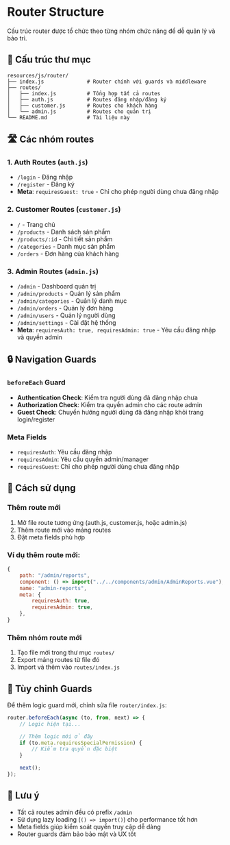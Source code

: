 # Router Structure

Cấu trúc router được tổ chức theo từng nhóm chức năng để dễ quản lý và bảo trì.

## 📁 Cấu trúc thư mục

```
resources/js/router/
├── index.js              # Router chính với guards và middleware
├── routes/
│   ├── index.js          # Tổng hợp tất cả routes
│   ├── auth.js           # Routes đăng nhập/đăng ký
│   ├── customer.js       # Routes cho khách hàng
│   └── admin.js          # Routes cho quản trị
└── README.md             # Tài liệu này
```

## 🛣️ Các nhóm routes

### 1. **Auth Routes** (`auth.js`)

-   `/login` - Đăng nhập
-   `/register` - Đăng ký
-   **Meta**: `requiresGuest: true` - Chỉ cho phép người dùng chưa đăng nhập

### 2. **Customer Routes** (`customer.js`)

-   `/` - Trang chủ
-   `/products` - Danh sách sản phẩm
-   `/products/:id` - Chi tiết sản phẩm
-   `/categories` - Danh mục sản phẩm
-   `/orders` - Đơn hàng của khách hàng

### 3. **Admin Routes** (`admin.js`)

-   `/admin` - Dashboard quản trị
-   `/admin/products` - Quản lý sản phẩm
-   `/admin/categories` - Quản lý danh mục
-   `/admin/orders` - Quản lý đơn hàng
-   `/admin/users` - Quản lý người dùng
-   `/admin/settings` - Cài đặt hệ thống
-   **Meta**: `requiresAuth: true, requiresAdmin: true` - Yêu cầu đăng nhập và quyền admin

## 🔒 Navigation Guards

### `beforeEach` Guard

-   **Authentication Check**: Kiểm tra người dùng đã đăng nhập chưa
-   **Authorization Check**: Kiểm tra quyền admin cho các route admin
-   **Guest Check**: Chuyển hướng người dùng đã đăng nhập khỏi trang login/register

### Meta Fields

-   `requiresAuth`: Yêu cầu đăng nhập
-   `requiresAdmin`: Yêu cầu quyền admin/manager
-   `requiresGuest`: Chỉ cho phép người dùng chưa đăng nhập

## 🚀 Cách sử dụng

### Thêm route mới

1. Mở file route tương ứng (auth.js, customer.js, hoặc admin.js)
2. Thêm route mới vào mảng routes
3. Đặt meta fields phù hợp

### Ví dụ thêm route mới:

```javascript
{
    path: "/admin/reports",
    component: () => import("../../components/admin/AdminReports.vue"),
    name: "admin-reports",
    meta: {
        requiresAuth: true,
        requiresAdmin: true,
    },
}
```

### Thêm nhóm route mới

1. Tạo file mới trong thư mục `routes/`
2. Export mảng routes từ file đó
3. Import và thêm vào `routes/index.js`

## 🔧 Tùy chỉnh Guards

Để thêm logic guard mới, chỉnh sửa file `router/index.js`:

```javascript
router.beforeEach(async (to, from, next) => {
    // Logic hiện tại...

    // Thêm logic mới ở đây
    if (to.meta.requiresSpecialPermission) {
        // Kiểm tra quyền đặc biệt
    }

    next();
});
```

## 📝 Lưu ý

-   Tất cả routes admin đều có prefix `/admin`
-   Sử dụng lazy loading (`() => import()`) cho performance tốt hơn
-   Meta fields giúp kiểm soát quyền truy cập dễ dàng
-   Router guards đảm bảo bảo mật và UX tốt
